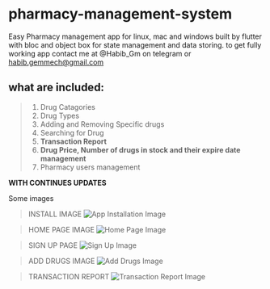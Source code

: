 # pharmacy-management-system
Easy Pharmacy management app for linux, mac and windows built by flutter with bloc and object box for state management and data storing.
to get fully working app contact me at @Habib_Gm on telegram or habib.gemmech@gmail.com 

## what are included:
> 1. Drug Catagories
> 2. Drug Types
> 3. Adding and Removing Specific drugs
> 4. Searching for Drug
> 5. **Transaction Report**
> 6. **Drug Price, Number of drugs in stock and their expire date management**
> 7. Pharmacy users management

**WITH CONTINUES UPDATES**

Some images

> INSTALL IMAGE
![App Installation Image](https://github.com/habib-gm/pharmacy-management-system/blob/master/assets/install.PNG)

> HOME PAGE IMAGE
![Home Page Image](https://github.com/habib-gm/pharmacy-management-system/blob/master/assets/home.PNG)

> SIGN UP PAGE
![Sign Up Image](https://github.com/habib-gm/pharmacy-management-system/blob/master/assets/signup%20page.PNG)

>ADD DRUGS IMAGE
![Add Drugs Image](https://github.com/habib-gm/pharmacy-management-system/blob/master/assets/add%20new%20drug.PNG)

> TRANSACTION REPORT 
![Transaction Report Image](https://github.com/habib-gm/pharmacy-management-system/blob/master/assets/transaction%20report.PNG)

